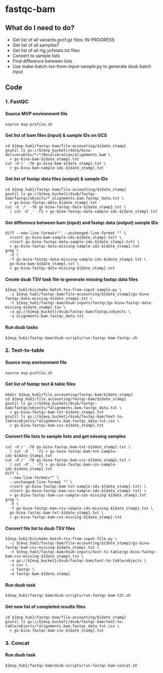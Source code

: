 # fastqc-bam

## What do I need to do?
- Get list of all variants.gvcf.gz files: IN-PROGRESS
- Get list of all samples?
- Get list of all rtg_vcfstats.txt files
- Convert to sample lists
- Find difference between lists
- Use make-batch-tsv-from-input-sample.py to generate dsub batch input

## Code
### 1. FastQC

#### Source MVP environment file
```
source mvp-profile.sh
```

#### Get list of bam files (input) & sample IDs on GCS

```
cd ${mvp_hub}/fastqc-bam/file-accounting/${date_stamp}
gsutil ls gs://${mvp_bucket}/data/bina-deliverables/*/*/Recalibration/alignments.bam \
  > gs-bina-bam-${date_stamp}.txt
cut -d'/' -f6 gs-bina-bam-${date_stamp}.txt \
  > gs-bina-bam-sample-ids-${date_stamp}.txt
```

#### Get list of fastqc data files (output) & sample IDs

```
cd ${mvp_hub}/fastqc-bam/file-accounting/${date_stamp}
gsutil ls gs://${mvp_bucket}/dsub/fastqc-bam/fastqc/objects/*_alignments.bam.fastqc_data.txt \
  > gs-bina-fastqc-data-${date_stamp}.txt
cut -d '/' -f8 gs-bina-fastqc-data-${date_stamp}.txt \
  | cut -d'_' -f1 > gs-bina-fastqc-data-sample-ids-${date_stamp}.txt
```

#### Get difference between bam (input) and fastqc data (output) sample IDs
```
diff --new-line-format="" --unchanged-line-format "" \
  <(sort gs-bina-bam-sample-ids-${date_stamp}.txt) \
  <(sort gs-bina-fastqc-data-sample-ids-${date_stamp}.txt) \
  > gs-bina-fastqc-data-missing-sample-ids-${date_stamp}.txt
grep \
  -F \
  -f gs-bina-fastqc-data-missing-sample-ids-${date_stamp}.txt \
  gs-bina-bam-${date_stamp}.txt \
  > gs-bina-fastqc-data-missing-${date_stamp}.txt
```

#### Create dsub TSV task file to generate missing fastqc data files

```
${mvp_hub}/bin/make-batch-tsv-from-input-sample.py \
  -i ${mvp_hub}/fastqc-bam/file-accounting/${date_stamp}/gs-bina-fastqc-data-missing-${date_stamp}.txt \
  -t ${mvp_hub}/fastqc-bam/dsub-inputs/fastqc/gs-bina-fastqc-data-missing-${date_stamp}.tsv \
  -o gs://${mvp_bucket}/dsub/fastqc-bam/fastqc/objects \
  -s alignments.bam.fastqc_data.txt
```

#### Run dsub tasks

```
${mvp_hub}/fastqc-bam/dsub-scripts/run-fastqc-bam-fastqc.sh
```

### 2. Text-to-table

#### Source mvp environment file
```
source mvp-profile.sh
```

#### Get list of fastqc text & table files
```
mkdir ${mvp_hub}/file_accounting/fastqc-bam/${date_stamp}
cd ${mvp_hub}/file_accounting/fastqc-bam/${date_stamp}
gsutil ls gs://${mvp_bucket}/dsub/fastqc-bam/fastqc/objects/*alignments.bam.fastqc_data.txt \
  > gs-bina-fastqc-bam-txt-${date_stamp}.txt
gsutil ls gs://${mvp_bucket}/dsub/fastqc-bam/text-to-table/objects/*alignments.bam.fastqc_data.txt.csv \
  > gs-bina-fastqc-bam-csv-${date_stamp}.txt
```


#### Convert file lists to sample lists and get missing samples
```
cut -d'/' -f8 gs-bina-fastqc-bam-txt-${date_stamp}.txt \
  | cut -d'_' -f1 > gs-bina-fastqc-bam-txt-sample-ids-${date_stamp}.txt
cut -d'/' -f8 gs-bina-fastqc-bam-csv-${date_stamp}.txt \
  | cut -d'_' -f1 > gs-bina-fastqc-bam-csv-sample-ids-${date_stamp}.txt
diff \
  --new-line-format="" \
  --unchanged-line-format "" \
  <(sort gs-bina-fastqc-bam-txt-sample-ids-${date_stamp}.txt) \
  <(sort gs-bina-fastqc-bam-csv-sample-ids-${date_stamp}.txt) \
  > gs-bina-fastqc-bam-csv-sample-ids-missing-${date_stamp}.txt
grep \
  -F \
  -f gs-bina-fastqc-bam-csv-sample-ids-missing-${date_stamp}.txt \
  gs-bina-fastqc-bam-txt-${date_stamp}.txt \
  > gs-bina-fastqc-bam-csv-missing-${date_stamp}.txt
````

#### Convert file list to dsub TSV files
```
${mvp_hub}/bin/make-batch-tsv-from-input-file.py \
  -i ${mvp_hub}/fastqc-bam/file-accounting/${date_stamp}/gs-bina-fastqc-bam-csv-missing-${date_stamp}.txt \
  -t ${mvp_hub}/fastqc-bam/dsub-inputs/text-to-table/gs-bina-fastqc-bam-csv-missing-${date_stamp}.tsv \
  -o gs://${mvp_bucket}/dsub/fastqc-bam/text-to-table/objects \
  -s csv \
  -c fastqc \
  -e fastqc-bam-${date_stamp}
```

#### Run dsub task
```
${mvp_hub}/fastqc-bam/dsub-scripts/run-fastqc-bam-t2t.sh
```

#### Get new list of completed results files
```
cd ${mvp_hub}/fastqc-bam/file-accounting/${date_stamp}
gsutil ls gs://${mvp_bucket}/dsub/fastqc-bam/text-to-table/objects/*alignments.bam.fastqc_data.txt.csv \
  > gs-bina-fastqc-bam-csv-${date_stamp}.txt
```

### 3. Concat

#### Run dsub task
```
${mvp_hub}/fastqc-bam/dsub-scripts/run-fastqc-bam-concat.sh
```
